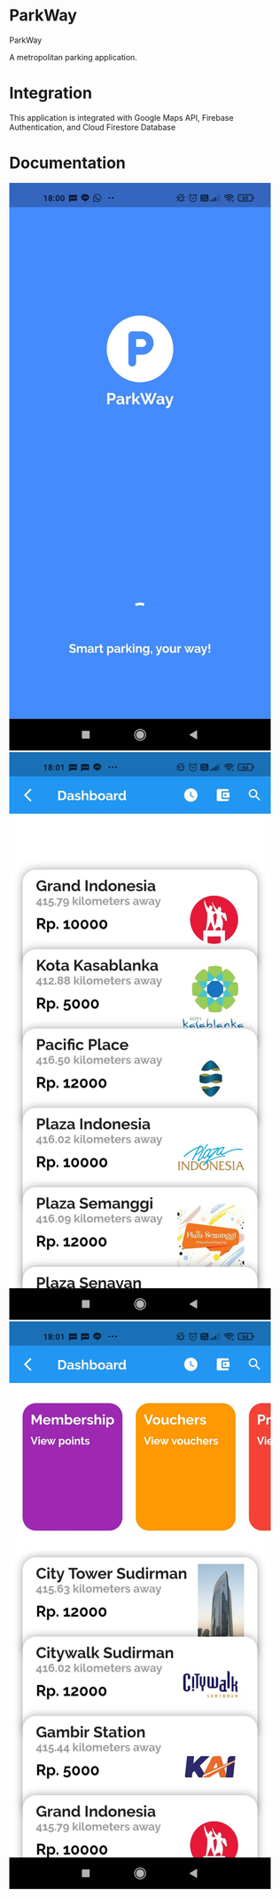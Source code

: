 # ParkWay

ParkWay

A metropolitan parking application.

# Integration

This application is integrated with Google Maps API, Firebase Authentication, and Cloud Firestore Database

# Documentation

![alt text](https://github.com/itsarcanedave/ParkWay/blob/master/Parkway-1.jpg)
![alt text](https://github.com/itsarcanedave/ParkWay/blob/master/Parkway-2.jpg)
![alt text](https://github.com/itsarcanedave/ParkWay/blob/master/Parkway-3.jpg)
